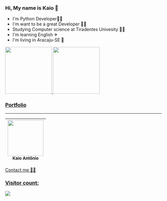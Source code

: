 

### Hi, My name is Kaio 👋
* I'm Python Developer👨‍💻
* I'm want to be a great Developer 👨‍💻
* Studying Computer science at Tiradentes Univesity 👨‍🎓
* I'm learning English ✈
* I'm living in Aracaju-SE 🌴 

<div>
  <a href="https://github.com/KaioAntonio">
  <img height="150em" src="https://github-readme-stats.vercel.app/api?username=KaioAntonio&show_icons=true&theme=dracula&include_all_commits=true&count_private=true">
  <img height="150em" src="https://github-readme-stats.vercel.app/api/top-langs/?username=KaioAntonio&layout=compact&langs_count=7&theme=dracula">
</div>


### Portfolio
---
| [<img src="https://avatars.githubusercontent.com/u/75454785?v=4" width=115><br><sub>Kaio Antônio</sub>](https://kaio-antonio-portfolio.herokuapp.com/) |
| :---: |
Contact me 👋🏻 
  
### Visitor count:

<img src="https://profile-counter.glitch.me/KaioAntonio/count.svg" />

    
    
